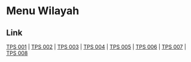 # Menu Wilayah

## Link

[TPS 001](https://github.com/gigit-pemilu/pemilu-2024-14-riau/tree/main/pilpres/hitung-suara/sub/14-riau/sub/01-kampar/sub/04-xiii-koto-kampar/sub/2014-koto-mesjid/sub/001-tps)
 | 
[TPS 002](https://github.com/gigit-pemilu/pemilu-2024-14-riau/tree/main/pilpres/hitung-suara/sub/14-riau/sub/01-kampar/sub/04-xiii-koto-kampar/sub/2014-koto-mesjid/sub/002-tps)
 | 
[TPS 003](https://github.com/gigit-pemilu/pemilu-2024-14-riau/tree/main/pilpres/hitung-suara/sub/14-riau/sub/01-kampar/sub/04-xiii-koto-kampar/sub/2014-koto-mesjid/sub/003-tps)
 | 
[TPS 004](https://github.com/gigit-pemilu/pemilu-2024-14-riau/tree/main/pilpres/hitung-suara/sub/14-riau/sub/01-kampar/sub/04-xiii-koto-kampar/sub/2014-koto-mesjid/sub/004-tps)
 | 
[TPS 005](https://github.com/gigit-pemilu/pemilu-2024-14-riau/tree/main/pilpres/hitung-suara/sub/14-riau/sub/01-kampar/sub/04-xiii-koto-kampar/sub/2014-koto-mesjid/sub/005-tps)
 | 
[TPS 006](https://github.com/gigit-pemilu/pemilu-2024-14-riau/tree/main/pilpres/hitung-suara/sub/14-riau/sub/01-kampar/sub/04-xiii-koto-kampar/sub/2014-koto-mesjid/sub/006-tps)
 | 
[TPS 007](https://github.com/gigit-pemilu/pemilu-2024-14-riau/tree/main/pilpres/hitung-suara/sub/14-riau/sub/01-kampar/sub/04-xiii-koto-kampar/sub/2014-koto-mesjid/sub/007-tps)
 | 
[TPS 008](https://github.com/gigit-pemilu/pemilu-2024-14-riau/tree/main/pilpres/hitung-suara/sub/14-riau/sub/01-kampar/sub/04-xiii-koto-kampar/sub/2014-koto-mesjid/sub/008-tps)

